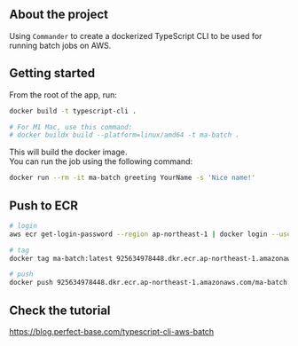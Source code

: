 ## About the project

Using `Commander` to create a dockerized TypeScript CLI to be used for running batch jobs on AWS.

## Getting started

From the root of the app, run:

```bash
docker build -t typescript-cli .

# For M1 Mac, use this command:
# docker buildx build --platform=linux/amd64 -t ma-batch .
```

This will build the docker image.  
You can run the job using the following command:

```bash
docker run --rm -it ma-batch greeting YourName -s 'Nice name!'
```

## Push to ECR

```bash
# login
aws ecr get-login-password --region ap-northeast-1 | docker login --username AWS --password-stdin 925634978448.dkr.ecr.ap-northeast-1.amazonaws.com/ma-batch

# tag
docker tag ma-batch:latest 925634978448.dkr.ecr.ap-northeast-1.amazonaws.com/ma-batch

# push
docker push 925634978448.dkr.ecr.ap-northeast-1.amazonaws.com/ma-batch:latest
```

## Check the tutorial

https://blog.perfect-base.com/typescript-cli-aws-batch
